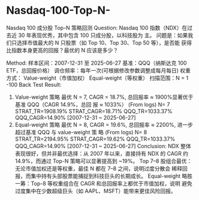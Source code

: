 # Nasdaq-100-Top-N-
Nasdaq 100 成分股 Top-N 策略回测
Question:
Nasdaq 100 指数（NDX）在过去近 30 年表现优秀，其中包含 100 只成分股，以科技股为
主。
问题是：如果我们只选择市值最大的 N 只股票（如 Top 10、Top 30、Top 50 等），是否能
获得比指数本身更高的回报？最优的 N 应该是多少？




Method:
样本区间：2007-12-31 至 2025-06-27
基准：QQQ（纳斯达克 100 ETF，总回报价格）
调仓频率：每年一次(可根据修改参数调整成每月每日)
权重方式：
Value-weight（市值加权）
Equal-weight（等权重）
扫描范围：N = 1 -100
Back Test Result:
1. Value-weight 策略
最优 N = 7, CAGR = 18.7%, 总回报率 ≈ 1900%显著优于基准 QQQ（CAGR 14.9%，总回
报 ≈ 1033%）
(From logs) N= 7 STRAT_TR=1908.19% STRAT_CAGR=18.71% QQQ_TR=1033.37% 
QQQ_CAGR=14.90% [2007-12-31 ~ 2025-06-27]
2. Equal-weight 策略
最优 N = 8, CAGR = 19.6%, 总回报率 ≈ 2200%, 进一步超过基准 QQQ 与 value-weight 策
略
(From logs) N= 8 STRAT_TR=2194.95% STRAT_CAGR=19.62% QQQ_TR=1033.37% 
QQQ_CAGR=14.90% [2007-12-31 ~ 2025-06-27]
Conclusion:
NDX 整体表现很好，但并非最优选择：从 2007 年以来，直接持有 NDX 的 CAGR 约
14.9%，而通过 Top-N 策略可以显著提高到 ~19%。
Top 7–8 股组合最优：无论市值加权还是等权重，最佳 N 都在 7–8 之间，说明过度分散会
稀释回报，而集中持有头部股票能捕捉到科技巨头的长期成长。
Equal-weight 略胜一筹：Top-8 等权重组合在 CAGR 和总回报率上都优于市值加权，说明
避免过度集中在少数超级巨头（如 AAPL、MSFT）能带来更佳风险回报。
